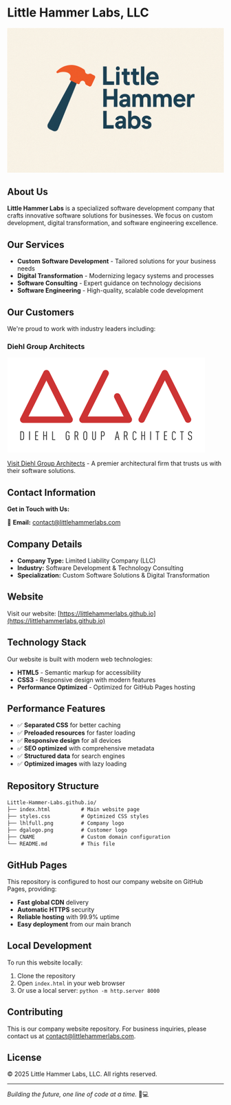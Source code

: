 # Little Hammer Labs, LLC

![Little Hammer Labs Logo](lhlfull.png)

## About Us

**Little Hammer Labs** is a specialized software development company that crafts innovative software solutions for businesses. We focus on custom development, digital transformation, and software engineering excellence.

## Our Services

- **Custom Software Development** - Tailored solutions for your business needs
- **Digital Transformation** - Modernizing legacy systems and processes
- **Software Consulting** - Expert guidance on technology decisions
- **Software Engineering** - High-quality, scalable code development

## Our Customers

We're proud to work with industry leaders including:

### Diehl Group Architects
![Diehl Group Architects Logo](dgalogo.png)

[Visit Diehl Group Architects](https://www.diehlgroup.com/) - A premier architectural firm that trusts us with their software solutions.

## Contact Information

**Get in Touch with Us:**

📧 **Email:** [contact@littlehammerlabs.com](mailto:contact@littlehammerlabs.com)

## Company Details

- **Company Type:** Limited Liability Company (LLC)
- **Industry:** Software Development & Technology Consulting
- **Specialization:** Custom Software Solutions & Digital Transformation

## Website

Visit our website: [https://littlehammerlabs.github.io](https://littlehammerlabs.github.io)

## Technology Stack

Our website is built with modern web technologies:
- **HTML5** - Semantic markup for accessibility
- **CSS3** - Responsive design with modern features
- **Performance Optimized** - Optimized for GitHub Pages hosting

## Performance Features

- ✅ **Separated CSS** for better caching
- ✅ **Preloaded resources** for faster loading
- ✅ **Responsive design** for all devices
- ✅ **SEO optimized** with comprehensive metadata
- ✅ **Structured data** for search engines
- ✅ **Optimized images** with lazy loading

## Repository Structure

```
Little-Hammer-Labs.github.io/
├── index.html          # Main website page
├── styles.css          # Optimized CSS styles
├── lhlfull.png         # Company logo
├── dgalogo.png         # Customer logo
├── CNAME               # Custom domain configuration
└── README.md           # This file
```

## GitHub Pages

This repository is configured to host our company website on GitHub Pages, providing:
- **Fast global CDN** delivery
- **Automatic HTTPS** security
- **Reliable hosting** with 99.9% uptime
- **Easy deployment** from our main branch

## Local Development

To run this website locally:

1. Clone the repository
2. Open `index.html` in your web browser
3. Or use a local server: `python -m http.server 8000`

## Contributing

This is our company website repository. For business inquiries, please contact us at [contact@littlehammerlabs.com](mailto:contact@littlehammerlabs.com).

## License

© 2025 Little Hammer Labs, LLC. All rights reserved.

---

*Building the future, one line of code at a time.* 🔨💻

